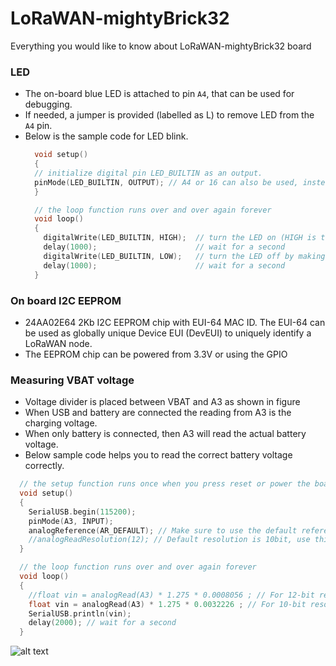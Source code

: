 # LoRaWAN-mightyBrick32
Everything you would like to know about LoRaWAN-mightyBrick32 board

### LED
- The on-board blue LED is attached to pin `A4`, that can be used for debugging.
- If needed, a jumper is provided (labelled as L) to remove LED from the `A4` pin.
- Below is the sample code for LED blink.
  ```c
    void setup() 
    {
    // initialize digital pin LED_BUILTIN as an output.
    pinMode(LED_BUILTIN, OUTPUT); // A4 or 16 can also be used, instead of LED_BUILTIN, 
    }

    // the loop function runs over and over again forever
    void loop() 
    {
      digitalWrite(LED_BUILTIN, HIGH);  // turn the LED on (HIGH is the voltage level)
      delay(1000);                      // wait for a second
      digitalWrite(LED_BUILTIN, LOW);   // turn the LED off by making the voltage LOW
      delay(1000);                      // wait for a second
    }
  ```


### On board I2C EEPROM
- 24AA02E64 2Kb I2C EEPROM chip with EUI-64 MAC ID. The EUI-64 can be used as globally unique Device EUI (DevEUI) to uniquely identify a LoRaWAN node.
- The EEPROM chip can be powered from 3.3V or using the GPIO  

### Measuring VBAT voltage
- Voltage divider is placed between VBAT and A3 as shown in figure 
- When USB and battery are connected the reading from A3 is the charging voltage. 
- When only battery is connected, then A3 will read the actual battery voltage.
- Below sample code helps you to read the correct battery voltage correctly.

```c
  // the setup function runs once when you press reset or power the board
  void setup()
  {
    SerialUSB.begin(115200);
    pinMode(A3, INPUT);
    analogReference(AR_DEFAULT); // Make sure to use the default reference voltage 3.3V
    //analogReadResolution(12); // Default resolution is 10bit, use this for 12-bit resolution  
  }

  // the loop function runs over and over again forever
  void loop()
  {
    //float vin = analogRead(A3) * 1.275 * 0.0008056 ; // For 12-bit resolution, 0.0008056 = 3.3 / 4096
    float vin = analogRead(A3) * 1.275 * 0.0032226 ; // For 10-bit resolution, 0.0032226 = 3.3 / 1024
    SerialUSB.println(vin);
    delay(2000); // wait for a second
  }
```

![alt text](https://github.com/[username]/[reponame]/blob/[branch]/image.jpg?raw=true)
